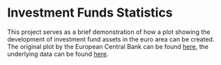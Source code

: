 # Investment Funds Statistics
This project serves as a brief demonstration of how a plot showing the development of investment fund assets in the euro area can be created. The original plot by the European Central Bank can be found [here](https://www.ecb.europa.eu/stats/financial_corporations/investment_funds/html/index.de.html), the underlying data can be found [here](https://data.ecb.europa.eu/search-results?searchTerm=IVF.Q.U2.N.T0.A20.A.1.Z5.0000.Z01.E+OR+IVF.Q.U2.N.T0.A30.A.1.Z5.0000.Z01.E+OR+IVF.Q.U2.N.T0.A60.A.1.Z5.0000.Z01.E+OR+IVF.Q.U2.N.T0.AT1.A.1.Z5.0000.Z01.E+OR+IVF.Q.U2.N.T0.A52.A.1.Z5.0000.Z01.E+OR+IVF.Q.U2.N.T0.A5A.A.1.Z5.0000.Z01.E+OR+IVF.Q.U2.N.T0.T00.A.1.Z5.0000.Z01.E). 


